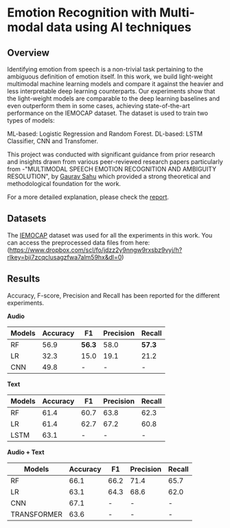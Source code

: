# Emotion Recognition with Multi-modal data using AI techniques
## Overview
Identifying emotion from speech is a non-trivial task pertaining to the ambiguous definition of emotion itself. In this work, we build light-weight multimodal machine learning models and compare it against the heavier and less interpretable deep learning counterparts. Our experiments show that the light-weight models are comparable to the deep learning baselines and even outperform them in some cases, achieving state-of-the-art performance on the IEMOCAP dataset.
The dataset is used to train two types of models:

ML-based: Logistic Regression and Random Forest.
DL-based: LSTM Classifier, CNN and Transfomer.

This project was conducted with significant guidance from prior research and insights drawn from various peer-reviewed research papers particularly from -"MULTIMODAL SPEECH EMOTION RECOGNITION AND AMBIGUITY RESOLUTION", by [Gaurav Sahu](https://github.com/Anshika101/Minor_Dissertation/blob/main/Paper%20Review.pdf) which provided a strong theoretical and methodological foundation for the work.

For a more detailed explanation, please check the [report](https://github.com/Anshika101/Minor_Dissertation/blob/main/Report%20(1).pdf).
## Datasets
The [IEMOCAP](https://github.com/Anshika101/Minor_Dissertation/blob/main/IEMOCAP.pdf) dataset was used for all the experiments in this work.
You can access the preprocessed data files from here:
(https://www.dropbox.com/scl/fo/jdzz2y9nngw9rxsbz9vyj/h?rlkey=bji7zcqclusagzfwa7alm59hx&dl=0)
## Results
Accuracy, F-score, Precision and Recall has been reported for the different experiments.

**Audio**

Models | Accuracy | F1 | Precision | Recall
---|---|---|---|---
RF | 56.9 | **56.3** | 58.0 | **57.3**
LR | 32.3 | 15.0 | 19.1 | 21.2
CNN | 49.8 | - | - | -

**Text**

Models | Accuracy | F1 | Precision | Recall
---|---|---|---|---
RF | 61.4 | 60.7 | 63.8 | 62.3
LR | 61.4 | 62.7 | 67.2 | 60.8
LSTM | 63.1 | - | - | -

**Audio + Text**

Models | Accuracy | F1 | Precision | Recall
---|---|---|---|---
RF | 66.1 | 66.2 | 71.4 | 65.7
LR | 63.1 | 64.3 | 68.6 | 62.0
CNN | 67.1 | - | - | -
TRANSFORMER | 63.6 | - | - | -

